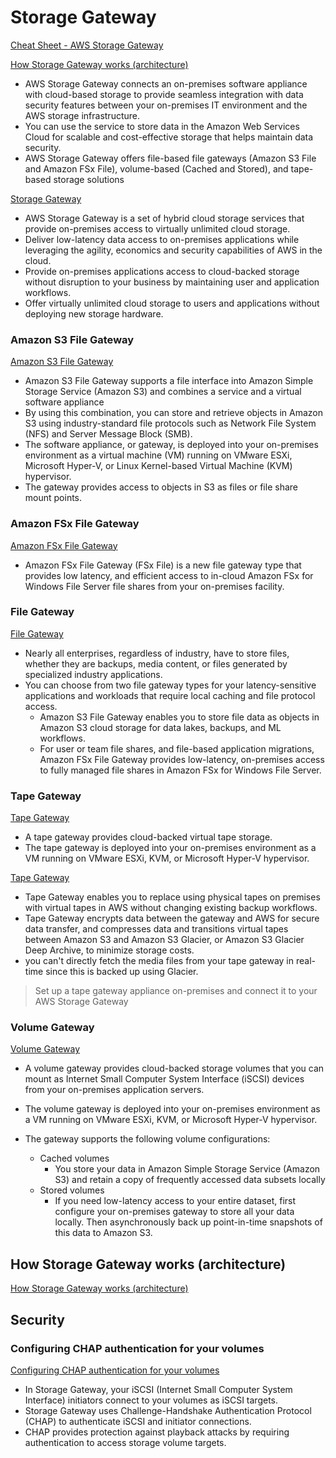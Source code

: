 # Storage Gateway

[Cheat Sheet - AWS Storage Gateway](https://tutorialsdojo.com/aws-storage-gateway)

[How Storage Gateway works (architecture)](https://docs.aws.amazon.com/storagegateway/latest/userguide/StorageGatewayConcepts.html)


- AWS Storage Gateway connects an on-premises software appliance with cloud-based storage to provide seamless integration with data security features between your on-premises IT environment and the AWS storage infrastructure.
- You can use the service to store data in the Amazon Web Services Cloud for scalable and cost-effective storage that helps maintain data security.
- AWS Storage Gateway offers file-based file gateways (Amazon S3 File and Amazon FSx File), volume-based (Cached and Stored), and tape-based storage solutions



[Storage Gateway](https://aws.amazon.com/storagegateway)

- AWS Storage Gateway is a set of hybrid cloud storage services that provide on-premises access to virtually unlimited cloud storage.
- Deliver low-latency data access to on-premises applications while leveraging the agility, economics and security capabilities of AWS in the cloud.
- Provide on-premises applications access to cloud-backed storage without disruption to your business by maintaining user and application workflows.
- Offer virtually unlimited cloud storage to users and applications without deploying new storage hardware.



### Amazon S3 File Gateway

[Amazon S3 File Gateway](https://docs.aws.amazon.com/storagegateway/latest/userguide/WhatIsStorageGateway.html)

- Amazon S3 File Gateway supports a file interface into Amazon Simple Storage Service (Amazon S3) and combines a service and a virtual software appliance
- By using this combination, you can store and retrieve objects in Amazon S3 using industry-standard file protocols such as Network File System (NFS) and Server Message Block (SMB).
-  The software appliance, or gateway, is deployed into your on-premises environment as a virtual machine (VM) running on VMware ESXi, Microsoft Hyper-V, or Linux Kernel-based Virtual Machine (KVM) hypervisor. 
- The gateway provides access to objects in S3 as files or file share mount points.

### Amazon FSx File Gateway

[Amazon FSx File Gateway](https://docs.aws.amazon.com/storagegateway/latest/userguide/WhatIsStorageGateway.html)

- Amazon FSx File Gateway (FSx File) is a new file gateway type that provides low latency, and efficient access to in-cloud Amazon FSx for Windows File Server file shares from your on-premises facility.


### File Gateway

[File Gateway](https://aws.amazon.com/storagegateway/file/)

- Nearly all enterprises, regardless of industry, have to store files, whether they are backups, media content, or files generated by specialized industry applications.
- You can choose from two file gateway types for your latency-sensitive applications and workloads that require local caching and file protocol access. 
  - Amazon S3 File Gateway enables you to store file data as objects in Amazon S3 cloud storage for data lakes, backups, and ML workflows. 
  - For user or team file shares, and file-based application migrations, Amazon FSx File Gateway provides low-latency, on-premises access to fully managed file shares in Amazon FSx for Windows File Server.

### Tape Gateway

[Tape Gateway](https://docs.aws.amazon.com/storagegateway/latest/userguide/WhatIsStorageGateway.html)

- A tape gateway provides cloud-backed virtual tape storage. 
- The tape gateway is deployed into your on-premises environment as a VM running on VMware ESXi, KVM, or Microsoft Hyper-V hypervisor.


[Tape Gateway](https://aws.amazon.com/storagegateway/vtl/)

- Tape Gateway enables you to replace using physical tapes on premises with virtual tapes in AWS without changing existing backup workflows.
- Tape Gateway encrypts data between the gateway and AWS for secure data transfer, and compresses data and transitions virtual tapes between Amazon S3 and Amazon S3 Glacier, or Amazon S3 Glacier Deep Archive, to minimize storage costs.
- you can't directly fetch the media files from your tape gateway in real-time since this is backed up using Glacier.

> Set up a tape gateway appliance on-premises and connect it to your AWS Storage Gateway


### Volume Gateway

[Volume Gateway](https://docs.aws.amazon.com/storagegateway/latest/userguide/WhatIsStorageGateway.html)

-  A volume gateway provides cloud-backed storage volumes that you can mount as Internet Small Computer System Interface (iSCSI) devices from your on-premises application servers.
- The volume gateway is deployed into your on-premises environment as a VM running on VMware ESXi, KVM, or Microsoft Hyper-V hypervisor.

- The gateway supports the following volume configurations:
  - Cached volumes
    - You store your data in Amazon Simple Storage Service (Amazon S3) and retain a copy of frequently accessed data subsets locally
  - Stored volumes
    - If you need low-latency access to your entire dataset, first configure your on-premises gateway to store all your data locally. Then asynchronously back up point-in-time snapshots of this data to Amazon S3.


## How Storage Gateway works (architecture)

[How Storage Gateway works (architecture)](https://docs.aws.amazon.com/storagegateway/latest/userguide/StorageGatewayConcepts.html#volume-gateway-concepts)




## Security

### Configuring CHAP authentication for your volumes

[Configuring CHAP authentication for your volumes](https://docs.aws.amazon.com/storagegateway/latest/userguide/GettingStartedConfigureChap.html)

- In Storage Gateway, your iSCSI (Internet Small Computer System Interface) initiators connect to your volumes as iSCSI targets. 
- Storage Gateway uses Challenge-Handshake Authentication Protocol (CHAP) to authenticate iSCSI and initiator connections.
- CHAP provides protection against playback attacks by requiring authentication to access storage volume targets.


